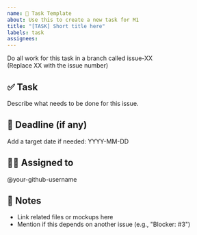 ```yaml
---
name: 🧪 Task Template
about: Use this to create a new task for M1
title: "[TASK] Short title here"
labels: task
assignees:
---
```


Do all work for this task in a branch called issue-XX  
(Replace XX with the issue number)

## ✅ Task
Describe what needs to be done for this issue.

## 📅 Deadline (if any)
Add a target date if needed: YYYY-MM-DD

## 👨‍💻 Assigned to
@your-github-username

## 📝 Notes
- Link related files or mockups here
- Mention if this depends on another issue (e.g., "Blocker: #3")
